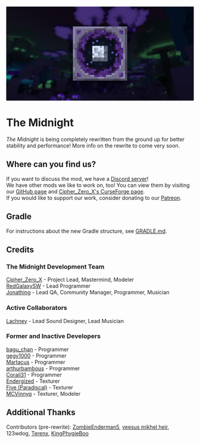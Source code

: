 ![The Midnight](/curseforge/front-page-poster.jpg?raw=true)
# The Midnight  
*The Midnight* is being completely rewritten from the ground up for better stability and performance! More info on the rewrite to come very soon.

## Where can you find us?  
If you want to discuss the mod, we have a [Discord server](https://discord.gg/Rdc86yA)!  
We have other mods we like to work on, too! You can view them by visiting our [GitHub page](https://github.com/Cryptic-Mushroom) and [Cipher_Zero_X's CurseForge page](https://www.curseforge.com/members/cipher_zero_x/projects).  
If you would like to support our work, consider donating to our [Patreon](https://www.patreon.com/crypticmushroom).

## Gradle
For instructions about the new Gradle structure, see [GRADLE.md](GRADLE.md).

## Credits  
### The Midnight Development Team  
[Cipher_Zero_X](https://github.com/cipherzerox) - Project Lead, Mastermind, Modeler  
[RedGalaxySW](https://github.com/RedGalaxySW) - Lead Programmer  
[Jonathing](https://github.com/Jonathing) - Lead QA, Community Manager, Programmer, Musician

### Active Collaborators  
[Lachney](https://xjon.me) - Lead Sound Designer, Lead Musician

### Former and Inactive Developers  
[bagu_chan](https://github.com/pentantan) - Programmer  
[gegy1000](https://github.com/gegy1000) - Programmer  
[Martacus](https://github.com/Martacus) - Programmer  
[arthurbambous](https://github.com/arthurbambou) - Programmer  
[Corail31](https://github.com/Corail31) - Programmer  
[Endergized](https://github.com/Endergy) - Texturer  
[Five (Paradiscal)](https://github.com/fivelol) - Texturer  
[MCVinnyq](https://github.com/MCVinnyq) - Texturer, Modeler  

## Additional Thanks  
Contributors (pre-rewrite): [ZombieEnderman5](https://github.com/ZombieEnderman5), [veesus mikhel heir](https://minecraft.curseforge.com/members/veesusmikelheir), 123wdog, [Terenx](https://github.com/Terenx), [KingPhygieBoo](https://gitlab.com/KingPhygieBoo)